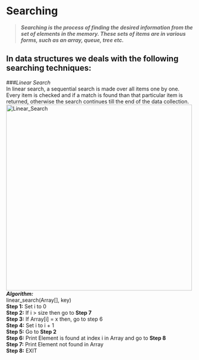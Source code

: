 # Searching
> ***Searching is the process of finding the desired information from the set of elements in the memory. These sets of items are in various forms, such as an array, queue, tree etc.***

## In data structures we deals with the following searching techniques:
###_Linear Search_
<br>
In linear search, a sequential search is made over all items one by one. Every item is checked and if a match is found than that particular item is returned, otherwise the search      continues till the end of the data collection.
<br>
<img align="left" alt="Linear_Search" width="500px" src = "https://www.tutorialspoint.com/data_structures_algorithms/images/linear_search.gif"/>
<br>
***Algorithm:*** <br>
linear_search(Array[], key) <br>
**Step 1:** Set i to 0 <br>
**Step 2:** If i > size then go to **Step 7** <br>
**Step 3:** If Array[i] = x then, go to step 6 <br>
**Step 4:** Set i to i + 1 <br>
**Step 5:** Go to **Step 2** <br>
**Step 6:** Print Element is found at index i in Array and go to **Step 8** <br>
**Step 7:** Print Element not found in Array <br>
**Step 8:** EXIT

